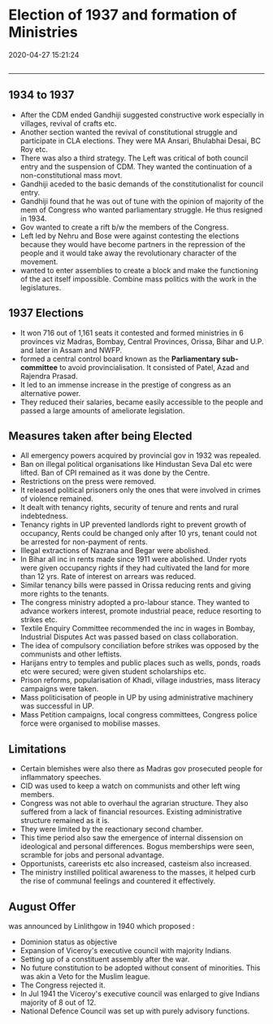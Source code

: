 # Election of 1937 and formation of Ministries
2020-04-27 15:21:24
```toc
```
---

## 1934 to 1937
-   After the CDM ended Gandhiji suggested constructive work especially in villages, revival of crafts etc.
-   Another section wanted the revival of constitutional struggle and participate in CLA elections. They were MA Ansari, Bhulabhai Desai, BC Roy etc.
-   There was also a third strategy. The Left was critical of both council entry and the suspension of CDM. They wanted the continuation of a non-constitutional mass movt.
-   Gandhiji aceded to the basic demands of the constitutionalist for council entry.
-   Gandhiji found that he was out of tune with the opinion of majority of the mem of Congress who wanted parliamentary struggle. He thus resigned in 1934.
-   Gov wanted to create a rift b/w the members of the Congress.
-   Left led by Nehru and Bose were against contesting the elections because they would have become partners in the repression of the people and it would take away the revolutionary character of the movement.
-   wanted to enter assemblies to create a block and make the functioning of the act itself impossible. Combine mass politics with the work in the legislatures.

## 1937 Elections
-   It won 716 out of 1,161 seats it contested and formed ministries in 6 provinces viz Madras, Bombay, Central Provinces, Orissa, Bihar and U.P. and later in Assam and NWFP.
-   formed a central control board known as the **Parliamentary sub-committee** to avoid provincialisation. It consisted of Patel, Azad and Rajendra Prasad.
-   It led to an immense increase in the prestige of congress as an alternative power.
-   They reduced their salaries, became easily accessible to the people and passed a large amounts of ameliorate legislation.

## Measures taken after being Elected
-   All emergency powers acquired by provincial gov in 1932 was repealed. 
- Ban on illegal political organisations like Hindustan Seva Dal etc were lifted. Ban of CPI remained as it was done by the Centre. 
- Restrictions on the press were removed.
-   It released political prisoners only the ones that were involved in crimes of violence remained.
-   It dealt with tenancy rights, security of tenure and rents and rural indebtedness.
-   Tenancy rights in UP prevented landlords right to prevent growth of occupancy, Rents could be changed only after 10 yrs, tenant could not be arrested for non-payment of rents.
-   Illegal extractions of Nazrana and Begar were abolished.
-   In Bihar all inc in rents made since 1911 were abolished. Under ryots were given occupancy rights if they had cultivated the land for more than 12 yrs. Rate of interest on arrears was reduced.
-   Similar tenancy bills were passed in Orissa reducing rents and giving more rights to the tenants.
-   The congress ministry adopted a pro-labour stance. They wanted to advance workers interest, promote industrial peace, reduce resorting to strikes etc.
-   Textile Enquiry Committee recommended the inc in wages in Bombay, Industrial Disputes Act was passed based on class collaboration.
-   The idea of compulsory conciliation before strikes was opposed by the communists and other leftists.
-   Harijans entry to temples and public places such as wells, ponds, roads etc were secured; were given student scholarships etc.
-   Prison reforms, popularisation of Khadi, village industries, mass literacy campaigns were taken.
-   Mass politicisation of people in UP by using administrative machinery was successful in UP. 
- Mass Petition campaigns, local congress committees, Congress police force were organised to mobilise masses.

## Limitations
-   Certain blemishes were also there as Madras gov prosecuted people for inflammatory speeches.
-   CID was used to keep a watch on communists and other left wing members.
-   Congress was not able to overhaul the agrarian structure. They also suffered from a lack of financial resources. Existing administrative structure remained as it is.
-   They were limited by the reactionary second chamber.
-   This time period also saw the emergence of internal dissension on ideological and personal differences. Bogus memberships were seen, scramble for jobs and personal advantage.
-   Opportunists, careerists etc also increased, casteism also increased.
-   The ministry instilled political awareness to the masses, it helped curb the rise of communal feelings and countered it effectively.

## August Offer 
was announced by Linlithgow in 1940 which proposed :

-   Dominion status as objective
-   Expansion of Viceroy's executive council with majority Indians.
-   Setting up of a constituent assembly after the war.
-   No future constitution to be adopted without consent of minorities. This was akin a Veto for the Muslim league.
- The Congress rejected it. 
-   In Jul 1941 the Viceroy's executive council was enlarged to give Indians majority of 8 out of 12. 
-   National Defence Council was set up with purely advisory functions.






 

 

 

 

 

 

 

 

 





